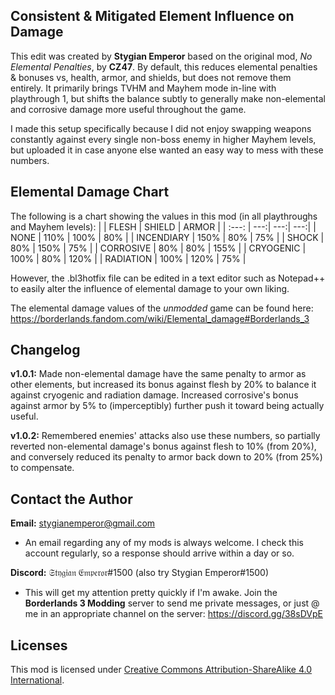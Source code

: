 Consistent & Mitigated Element Influence on Damage
--------------------------------------------------
This edit was created by **Stygian Emperor** based on the original mod, *No Elemental Penalties*, by **CZ47**. By default, this reduces elemental penalties & bonuses vs, health, armor, and shields, but does not remove them entirely. It primarily brings TVHM and Mayhem mode in-line with playthrough 1, but shifts the balance subtly to generally make non-elemental and corrosive damage more useful throughout the game.

I made this setup specifically because I did not enjoy swapping weapons constantly against every single non-boss enemy in higher Mayhem levels, but uploaded it in case anyone else wanted an easy way to mess with these numbers.

Elemental Damage Chart
----------------------
The following is a chart showing the values in this mod (in all playthroughs and Mayhem levels):
|            | FLESH | SHIELD | ARMOR |
|   :---:    |   ---:|    ---:|   ---:|
| NONE       |  110% |   100% |   80% |
| INCENDIARY |  150% |    80% |   75% |
| SHOCK      |   80% |   150% |   75% |
| CORROSIVE  |   80% |    80% |  155% |
| CRYOGENIC  |  100% |    80% |  120% |
| RADIATION  |  100% |   120% |   75% |

However, the .bl3hotfix file can be edited in a text editor such as Notepad++ to easily alter the influence of elemental damage to your own liking.

The elemental damage values of the *unmodded* game can be found here: https://borderlands.fandom.com/wiki/Elemental_damage#Borderlands_3

Changelog
---------
**v1.0.1:** Made non-elemental damage have the same penalty to armor as other elements, but increased its bonus against flesh by 20% to balance it against cryogenic and radiation damage. Increased corrosive's bonus against armor by 5% to (imperceptibly) further push it toward being actually useful.

**v1.0.2:** Remembered enemies' attacks also use these numbers, so partially reverted non-elemental damage's bonus against flesh to 10% (from 20%), and conversely reduced its penalty to armor back down to 20% (from 25%) to compensate.

Contact the Author
------------------
**Email:** stygianemperor@gmail.com
- An email regarding any of my mods is always welcome. I check this account regularly, so a response should arrive within a day or so.

**Discord:** 𝔖𝔱𝔶𝔤𝔦𝔞𝔫 𝔈𝔪𝔭𝔢𝔯𝔬𝔯#1500 (also try Stygian Emperor#1500)
- This will get my attention pretty quickly if I'm awake. Join the **Borderlands 3 Modding** server to send me private messages, or just @ me in an appropriate channel on the server: https://discord.gg/38sDVpE

Licenses
--------
This mod is licensed under [Creative Commons Attribution-ShareAlike 4.0 International](https://creativecommons.org/licenses/by-sa/4.0/).
